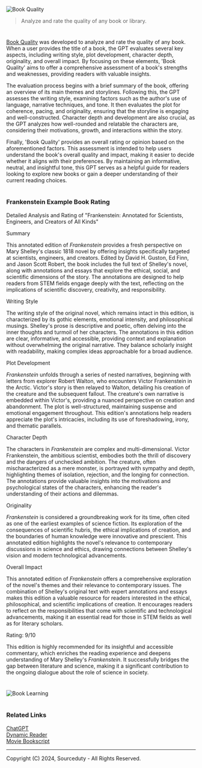 ![Book Quality](https://github.com/user-attachments/assets/8acd405d-62a3-44b4-85fd-c8984f71c235)

> Analyze and rate the quality of any book or library.

# 

[Book Quality](https://chatgpt.com/g/g-V8z8zVL9A-book-quality) was developed to analyze and rate the quality of any book. When a user provides the title of a book, the GPT evaluates several key aspects, including writing style, plot development, character depth, originality, and overall impact. By focusing on these elements, 'Book Quality' aims to offer a comprehensive assessment of a book's strengths and weaknesses, providing readers with valuable insights.

The evaluation process begins with a brief summary of the book, offering an overview of its main themes and storylines. Following this, the GPT assesses the writing style, examining factors such as the author's use of language, narrative techniques, and tone. It then evaluates the plot for coherence, pacing, and originality, ensuring that the storyline is engaging and well-constructed. Character depth and development are also crucial, as the GPT analyzes how well-rounded and relatable the characters are, considering their motivations, growth, and interactions within the story.

Finally, 'Book Quality' provides an overall rating or opinion based on the aforementioned factors. This assessment is intended to help users understand the book's overall quality and impact, making it easier to decide whether it aligns with their preferences. By maintaining an informative, neutral, and insightful tone, this GPT serves as a helpful guide for readers looking to explore new books or gain a deeper understanding of their current reading choices.

#
### Frankenstein Example Book Rating

Detailed Analysis and Rating of "Frankenstein: Annotated for Scientists, Engineers, and Creators of All Kinds"

Summary

This annotated edition of *Frankenstein* provides a fresh perspective on Mary Shelley's classic 1818 novel by offering insights specifically targeted at scientists, engineers, and creators. Edited by David H. Guston, Ed Finn, and Jason Scott Robert, the book includes the full text of Shelley's novel, along with annotations and essays that explore the ethical, social, and scientific dimensions of the story. The annotations are designed to help readers from STEM fields engage deeply with the text, reflecting on the implications of scientific discovery, creativity, and responsibility.

Writing Style

The writing style of the original novel, which remains intact in this edition, is characterized by its gothic elements, emotional intensity, and philosophical musings. Shelley's prose is descriptive and poetic, often delving into the inner thoughts and turmoil of her characters. The annotations in this edition are clear, informative, and accessible, providing context and explanation without overwhelming the original narrative. They balance scholarly insight with readability, making complex ideas approachable for a broad audience.

Plot Development

*Frankenstein* unfolds through a series of nested narratives, beginning with letters from explorer Robert Walton, who encounters Victor Frankenstein in the Arctic. Victor's story is then relayed to Walton, detailing his creation of the creature and the subsequent fallout. The creature's own narrative is embedded within Victor's, providing a nuanced perspective on creation and abandonment. The plot is well-structured, maintaining suspense and emotional engagement throughout. This edition's annotations help readers appreciate the plot's intricacies, including its use of foreshadowing, irony, and thematic parallels.

Character Depth

The characters in *Frankenstein* are complex and multi-dimensional. Victor Frankenstein, the ambitious scientist, embodies both the thrill of discovery and the dangers of unchecked ambition. The creature, often mischaracterized as a mere monster, is portrayed with sympathy and depth, highlighting themes of isolation, rejection, and the longing for connection. The annotations provide valuable insights into the motivations and psychological states of the characters, enhancing the reader's understanding of their actions and dilemmas.

Originality

*Frankenstein* is considered a groundbreaking work for its time, often cited as one of the earliest examples of science fiction. Its exploration of the consequences of scientific hubris, the ethical implications of creation, and the boundaries of human knowledge were innovative and prescient. This annotated edition highlights the novel's relevance to contemporary discussions in science and ethics, drawing connections between Shelley's vision and modern technological advancements.

Overall Impact

This annotated edition of *Frankenstein* offers a comprehensive exploration of the novel's themes and their relevance to contemporary issues. The combination of Shelley's original text with expert annotations and essays makes this edition a valuable resource for readers interested in the ethical, philosophical, and scientific implications of creation. It encourages readers to reflect on the responsibilities that come with scientific and technological advancements, making it an essential read for those in STEM fields as well as for literary scholars.

Rating: 9/10

This edition is highly recommended for its insightful and accessible commentary, which enriches the reading experience and deepens understanding of Mary Shelley's *Frankenstein*. It successfully bridges the gap between literature and science, making it a significant contribution to the ongoing dialogue about the role of science in society.

#
![Book Learning](https://github.com/user-attachments/assets/e5e8e6c2-0f9c-427e-9269-7b55635af25f)

#
### Related Links

[ChatGPT](https://github.com/sourceduty/ChatGPT)
<br>
[Dynamic Reader](https://github.com/sourceduty/Dynamic_Reader)
<br>
[Movie Bookscript](https://github.com/sourceduty/Movie_Bookscript)

***
Copyright (C) 2024, Sourceduty - All Rights Reserved.
